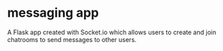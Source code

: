 # messaging app
A Flask app created with Socket.io which allows users to create and join chatrooms to send messages to other users. 
